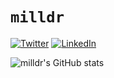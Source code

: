 # `milldr`

[![Twitter](https://img.shields.io/badge/Twitter-%231DA1F2.svg?logo=Twitter&logoColor=white)](https://twitter.com/milldr_) [![LinkedIn](https://img.shields.io/badge/LinkedIn-%230077B5.svg?logo=linkedin&logoColor=white)](https://www.linkedin.com/in/daniel-miller-ddd/)

![milldr's GitHub stats](https://github-readme-stats.vercel.app/api?username=milldr&show_icons=true&theme=radical)
